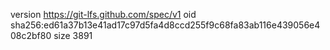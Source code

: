 version https://git-lfs.github.com/spec/v1
oid sha256:ed61a37b13e41ad17c97d5fa4d8ccd255f9c68fa83ab116e439056e408c2bf80
size 3891
